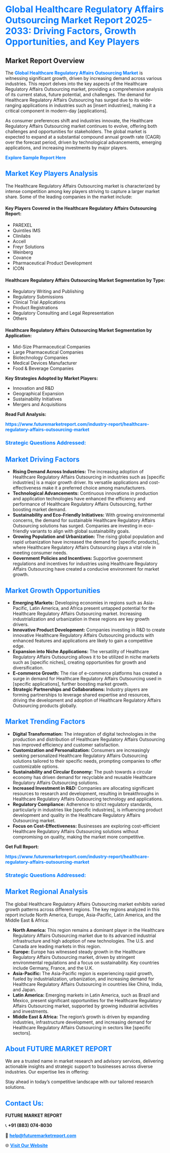<h1 style="color: #007BFF;">Global Healthcare Regulatory Affairs Outsourcing Market Report 2025-2033: Driving Factors, Growth Opportunities, and Key Players</h1>

<section id="overview">
<h2>Market Report Overview</h2>
<p>The <a href="https://www.futuremarketreport.com/industry-report/healthcare-regulatory-affairs-outsourcing-market" style="color: #007BFF; text-decoration: none;"><strong>Global Healthcare Regulatory Affairs Outsourcing Market</strong></a> is witnessing significant growth, driven by increasing demand across various industries. This report delves into the key aspects of the Healthcare Regulatory Affairs Outsourcing market, providing a comprehensive analysis of its current status, future potential, and challenges. The demand for Healthcare Regulatory Affairs Outsourcing has surged due to its wide-ranging applications in industries such as [insert industries], making it a critical component in modern-day [applications].</p>
<p>As consumer preferences shift and industries innovate, the Healthcare Regulatory Affairs Outsourcing market continues to evolve, offering both challenges and opportunities for stakeholders. The global market is expected to expand at a substantial compound annual growth rate (CAGR) over the forecast period, driven by technological advancements, emerging applications, and increasing investments by major players.</p>
</section>

<section id="overview">
<p><a href="https://www.futuremarketreport.com/request-sample/reportId=54377" style="color: #007BFF; text-decoration: none;"><strong>Explore Sample Report Here</strong></a></p>
</section>

<section id="key-players">
<h2 style="color: #007BFF;">Market Key Players Analysis</h2>
<p>The Healthcare Regulatory Affairs Outsourcing market is characterized by intense competition among key players striving to capture a larger market share. Some of the leading companies in the market include:</p>
<h4>Key Players Covered in the Healthcare Regulatory Affairs Outsourcing Report:</h4>
<ul><li>PAREXEL</li><li>Quintiles IMS</li><li>Clinilabs</li><li>Accell</li><li>Freyr Solutions</li><li>Weinberg</li><li>Covance</li><li>Pharmaceutical Product Development</li><li>ICON</li></ul>
<h4>Healthcare Regulatory Affairs Outsourcing Market Segmentation by Type:</h4>
<ul><li>Regulatory Writing and Publishing</li><li>Regulatory Submissions</li><li>Clinical Trial Applications</li><li>Product Registrations</li><li>Regulatory Consulting and Legal Representation</li><li>Others</li></ul>

<h4>Healthcare Regulatory Affairs Outsourcing Market Segmentation by Application:</h4>
<ul><li>Mid-Size Pharmaceutical Companies</li><li>Large Pharmaceutical Companies</li><li>Biotechnology Companies</li><li>Medical Devices Manufacturer</li><li>Food &amp; Beverage Companies</li></ul>
<p><strong>Key Strategies Adopted by Market Players:</strong></p>
<ul>
<li>Innovation and R&D</li>
<li>Geographical Expansion</li>
<li>Sustainability Initiatives</li>
<li>Mergers and Acquisitions</li>
</ul>
</section>

<section>
<p><strong>Read Full Analysis: </strong></p><a href="https://www.futuremarketreport.com/industry-report/healthcare-regulatory-affairs-outsourcing-market" style="color: #007BFF; text-decoration: none;"><strong>https://www.futuremarketreport.com/industry-report/healthcare-regulatory-affairs-outsourcing-market</strong></a>
<h3 style="color: #007BFF;">Strategic Questions Addressed:</h3>
</section>

<section id="driving-factors">
<h2 style="color: #007BFF;">Market Driving Factors</h2>
<ul>
<li><strong>Rising Demand Across Industries:</strong> The increasing adoption of Healthcare Regulatory Affairs Outsourcing in industries such as [specific industries] is a major growth driver. Its versatile applications and cost-effectiveness make it a preferred choice among manufacturers.</li>
<li><strong>Technological Advancements:</strong> Continuous innovations in production and application technologies have enhanced the efficiency and performance of Healthcare Regulatory Affairs Outsourcing, further boosting market demand.</li>
<li><strong>Sustainability and Eco-Friendly Initiatives:</strong> With growing environmental concerns, the demand for sustainable Healthcare Regulatory Affairs Outsourcing solutions has surged. Companies are investing in eco-friendly variants to align with global sustainability goals.</li>
<li><strong>Growing Population and Urbanization:</strong> The rising global population and rapid urbanization have increased the demand for [specific products], where Healthcare Regulatory Affairs Outsourcing plays a vital role in meeting consumer needs.</li>
<li><strong>Government Policies and Incentives:</strong> Supportive government regulations and incentives for industries using Healthcare Regulatory Affairs Outsourcing have created a conducive environment for market growth.</li>
</ul>
</section>

<section id="growth-opportunities">
<h2 style="color: #007BFF;">Market Growth Opportunities</h2>
<ul>
<li><strong>Emerging Markets:</strong> Developing economies in regions such as Asia-Pacific, Latin America, and Africa present untapped potential for the Healthcare Regulatory Affairs Outsourcing market. Increasing industrialization and urbanization in these regions are key growth drivers.</li>
<li><strong>Innovative Product Development:</strong> Companies investing in R&D to create innovative Healthcare Regulatory Affairs Outsourcing products with enhanced features and applications are likely to gain a competitive edge.</li>
<li><strong>Expansion into Niche Applications:</strong> The versatility of Healthcare Regulatory Affairs Outsourcing allows it to be utilized in niche markets such as [specific niches], creating opportunities for growth and diversification.</li>
<li><strong>E-commerce Growth:</strong> The rise of e-commerce platforms has created a surge in demand for Healthcare Regulatory Affairs Outsourcing used in [specific applications], further boosting market growth.</li>
<li><strong>Strategic Partnerships and Collaborations:</strong> Industry players are forming partnerships to leverage shared expertise and resources, driving the development and adoption of Healthcare Regulatory Affairs Outsourcing products globally.</li>
</ul>
</section>

<section id="trending-factors">
<h2 style="color: #007BFF;">Market Trending Factors</h2>
<ul>
<li><strong>Digital Transformation:</strong> The integration of digital technologies in the production and distribution of Healthcare Regulatory Affairs Outsourcing has improved efficiency and customer satisfaction.</li>
<li><strong>Customization and Personalization:</strong> Consumers are increasingly seeking personalized Healthcare Regulatory Affairs Outsourcing solutions tailored to their specific needs, prompting companies to offer customizable options.</li>
<li><strong>Sustainability and Circular Economy:</strong> The push towards a circular economy has driven demand for recyclable and reusable Healthcare Regulatory Affairs Outsourcing solutions.</li>
<li><strong>Increased Investment in R&D:</strong> Companies are allocating significant resources to research and development, resulting in breakthroughs in Healthcare Regulatory Affairs Outsourcing technology and applications.</li>
<li><strong>Regulatory Compliance:</strong> Adherence to strict regulatory standards, particularly in industries like [specific industries], is influencing product development and quality in the Healthcare Regulatory Affairs Outsourcing market.</li>
<li><strong>Focus on Cost-Effectiveness:</strong> Businesses are exploring cost-efficient Healthcare Regulatory Affairs Outsourcing solutions without compromising on quality, making the market more competitive.</li>
</ul>
</section>

<section>
<p><strong>Get Full Report: </strong></p><a href="https://www.futuremarketreport.com/industry-report/healthcare-regulatory-affairs-outsourcing-market" style="color: #007BFF; text-decoration: none;"><strong>https://www.futuremarketreport.com/industry-report/healthcare-regulatory-affairs-outsourcing-market</strong></a>
<h3 style="color: #007BFF;">Strategic Questions Addressed:</h3>
</section>


<section id="regional-analysis">
<h2 style="color: #007BFF;">Market Regional Analysis</h2>
<p>The global Healthcare Regulatory Affairs Outsourcing market exhibits varied growth patterns across different regions. The key regions analyzed in this report include North America, Europe, Asia-Pacific, Latin America, and the Middle East & Africa:</p>
<ul>
<li><strong>North America:</strong> This region remains a dominant player in the Healthcare Regulatory Affairs Outsourcing market due to its advanced industrial infrastructure and high adoption of new technologies. The U.S. and Canada are leading markets in this region.</li>
<li><strong>Europe:</strong> Europe has witnessed steady growth in the Healthcare Regulatory Affairs Outsourcing market, driven by stringent environmental regulations and a focus on sustainability. Key countries include Germany, France, and the U.K.</li>
<li><strong>Asia-Pacific:</strong> The Asia-Pacific region is experiencing rapid growth, fueled by industrialization, urbanization, and increasing demand for Healthcare Regulatory Affairs Outsourcing in countries like China, India, and Japan.</li>
<li><strong>Latin America:</strong> Emerging markets in Latin America, such as Brazil and Mexico, present significant opportunities for the Healthcare Regulatory Affairs Outsourcing market, supported by growing industrial activities and investments.</li>
<li><strong>Middle East & Africa:</strong> The region’s growth is driven by expanding industries, infrastructure development, and increasing demand for Healthcare Regulatory Affairs Outsourcing in sectors like [specific sectors].</li>
</ul>
</section>

<footer>
<h2 style="color: #007BFF;">About FUTURE MARKET REPORT</h2>
<p>We are a trusted name in market research and advisory services, delivering actionable insights and strategic support to businesses across diverse industries. Our expertise lies in offering:</p>

<p>Stay ahead in today’s competitive landscape with our tailored research solutions.</p>

<h2 style="color: #007BFF;">Contact Us:</h2>
<p><strong>FUTURE MARKET REPORT</strong></p>
<p>📞 <strong>+91 (883) 074-8030</strong></p>
<p>📧 <strong><a href="mailto:help@futuremarketreport.com" style="color: #007BFF;">help@futuremarketreport.com</a></strong></p>
<p>🌐 <strong><a href="https://www.futuremarketreport.com/" style="color: #007BFF;">Visit Our Website</a></strong></p>
</footer>
